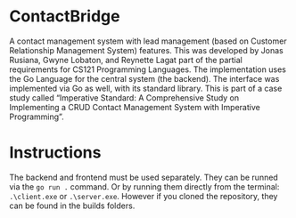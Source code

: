 # ContactBridge

A contact management system with lead management (based on Customer Relationship Management System) features. This was developed by Jonas Rusiana, Gwyne Lobaton, and Reynette Lagat part of the partial requirements for CS121 Programming Languages. The implementation uses the Go Language for the central system (the backend). The interface was implemented via Go as well, with its standard library. This is part of a case study called “Imperative Standard: A Comprehensive Study on Implementing a CRUD Contact Management System with Imperative Programming”.

# Instructions

The backend and frontend must be used separately. They can be runned via the `go run .` command. Or by running them directly from the terminal: `.\client.exe` or `.\server.exe`. However if you cloned the repository, they can be found in the builds folders.
